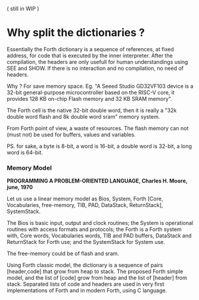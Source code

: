 ( still in WIP )

# Why split the dictionaries ?

Essentially the Forth dictionary is a sequence of references, at fixed address, for code that is executed by the inner interpreter. After the compilation, the headers are only usefull for human understandings using SEE and SHOW.
If there is no interaction and no compilation, no need of headers. 

Why ? For save memory space. Eg. "A Seeed Studio GD32VF103 device is a 32-bit general-purpose microcontroller based on the RISC-V core, it provides 128 KB on-chip Flash memory and 32 KB SRAM memory". 

The Forth cell is the native 32-bit double word, then it is really a "32k double word flash and 8k double word sram" memory system. 

From Forth point of view, a waste of resources. The flash memory can not (must not) be used for buffers, values and variables. 

PS. for sake, a byte is 8-bit, a word is 16-bit, a double word is 32-bit, a long word is 64-bit.

### Memory Model

__PROGRAMMING A PROBLEM-ORIENTED LANGUAGE, Charles H. Moore, june, 1970__

Let us use a linear memory model as Bios, System, Forth \[Core, Vocabularies, free-memory, TIB, PAD, DataStack, ReturnStack\], SystemStack. 

The Bios is basic input, output and clock routines; the System is operational routines with access formats and protocols; the Forth is a Forth system with, Core words, Vocabularies words, TIB and PAD buffers, DataStack and ReturnStack for Forth use; and the SystemStack for System use.

The free-memory could be of flash and sram.

Using Forth classic model, the dictionary is a sequence of pairs \[header,code] that grow from heap to stack. The proposed Forth simple model, and the list of \[code] grow from heap and the list of \[header] from stack. Separated lists of code and headers are used in very first implementations of Forth and in modern Forth, using C language.

